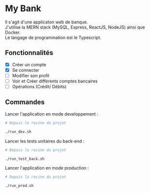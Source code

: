 # My Bank

Il s'agit d'une applicaton web de banque.  
J'utilise la MERN stack (MySQL, Express, ReactJS, NodeJS) ainsi que Docker.  
Le langage de programmation est le Typescript.

## Fonctionnalités

- [x] Créer un compte
- [x] Se connecter
- [ ] Modifier son profil
- [ ] Voir et Créer différents comptes bancaires
- [ ] Opérations (Crédit/ Débits)

## Commandes

Lancer l'application en mode developpement :
```bash
# Depuis la racine du projet

./run_dev.sh
```

Lancer les tests unitaires du back-end :
```bash
# Depuis la racine du projet

./run_test_back.sh
```

Lancer l'application en mode production :
```bash
# Depuis la racine du projet

./run_prod.sh
```